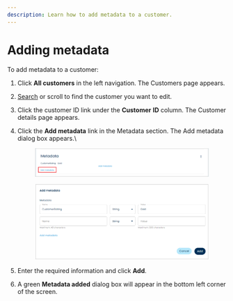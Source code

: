```yaml
---
description: Learn how to add metadata to a customer.
---
```


# Adding metadata

To add metadata to a customer:

1. Click **All customers** in the left navigation. The Customers page appears.
2. [Search](../searching-for-customers.md) or scroll to find the customer you want to edit.
3. Click the customer ID link under the **Customer** **ID** column. The Customer details page appears.
4.  Click the **Add metadata** link in the Metadata section. The Add metadata dialog box appears.\


    <figure><img src="../../../../.gitbook/assets/1 adding metadata (1).png" alt=""><figcaption></figcaption></figure>

    <figure><img src="../../../../.gitbook/assets/2 adding metadata.png" alt=""><figcaption></figcaption></figure>
5. Enter the required information and click **Add**.
6. A green **Metadata added** dialog box will appear in the bottom left corner of the screen.

